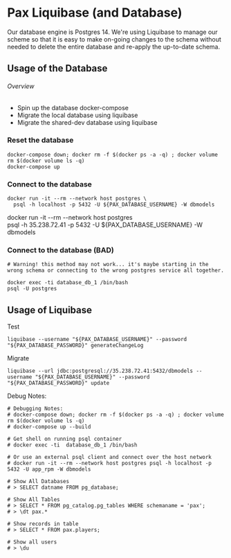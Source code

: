 # Pax Liquibase (and Database)

Our database engine is Postgres 14.  We're using Liquibase to manage our scheme so that it is easy to make on-going changes to the schema without needed to delete the entire database and re-apply the up-to-date schema.


## Usage of the Database

###### Overview
- Spin up the database docker-compose
- Migrate the local database using liquibase
- Migrate the shared-dev database using liquibase


### Reset the database

```
docker-compose down; docker rm -f $(docker ps -a -q) ; docker volume rm $(docker volume ls -q)
docker-compose up
```

### Connect to the database

```
docker run -it --rm --network host postgres \
  psql -h localhost -p 5432 -U ${PAX_DATABASE_USERNAME} -W dbmodels
```
docker run -it --rm --network host postgres \
  psql -h 35.238.72.41 -p 5432 -U ${PAX_DATABASE_USERNAME} -W dbmodels

### Connect to the database (BAD)

```
# Warning! this method may not work... it's maybe starting in the wrong schema or connecting to the wrong postgres service all together.

docker exec -ti database_db_1 /bin/bash
psql -U postgres
```


## Usage of Liquibase

Test

```
liquibase --username "${PAX_DATABASE_USERNAME}" --password "${PAX_DATABASE_PASSWORD}" generateChangeLog
```

Migrate

```
liquibase --url jdbc:postgresql://35.238.72.41:5432/dbmodels --username "${PAX_DATABASE_USERNAME}" --password "${PAX_DATABASE_PASSWORD}" update
```


Debug Notes:

```
# Debugging Notes:
# docker-compose down; docker rm -f $(docker ps -a -q) ; docker volume rm $(docker volume ls -q)
# docker-compose up --build

# Get shell on running psql container
# docker exec -ti  database_db_1 /bin/bash

# Or use an external psql client and connect over the host network
# docker run -it --rm --network host postgres psql -h localhost -p 5432 -U app_rpm -W dbmodels

# Show All Databases
# > SELECT datname FROM pg_database;

# Show All Tables
# > SELECT * FROM pg_catalog.pg_tables WHERE schemaname = 'pax';
# > \dt pax.*

# Show records in table
# > SELECT * FROM pax.players;

# Show all users
# > \du
```
